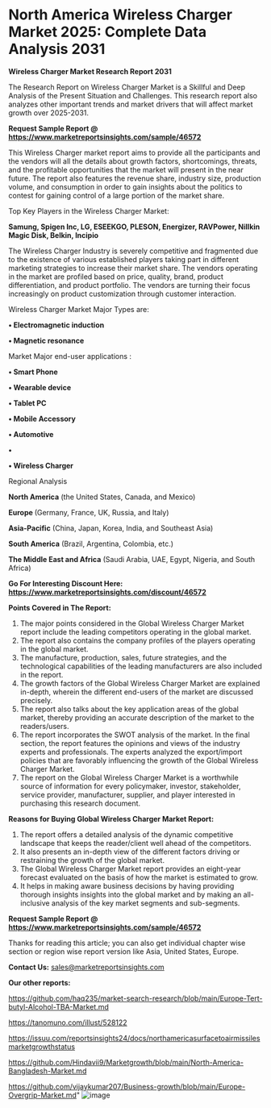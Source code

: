 # North America Wireless Charger Market 2025: Complete Data Analysis 2031

<strong>Wireless Charger Market Research Report 2031</strong>

The Research Report on Wireless Charger Market is a Skillful and Deep Analysis of the Present Situation and Challenges. This research report also analyzes other important trends and market drivers that will affect market growth over 2025-2031.

<strong>Request Sample Report @ <a href=https://www.marketreportsinsights.com/sample/46572>https://www.marketreportsinsights.com/sample/46572</a></strong>

This Wireless Charger market report aims to provide all the participants and the vendors will all the details about growth factors, shortcomings, threats, and the profitable opportunities that the market will present in the near future. The report also features the revenue share, industry size, production volume, and consumption in order to gain insights about the politics to contest for gaining control of a large portion of the market share.

Top Key Players in the Wireless Charger Market:

<strong>Samung, Spigen Inc, LG, ESEEKGO, PLESON, Energizer, RAVPower, Nillkin Magic Disk, Belkin, Incipio</strong>

The Wireless Charger Industry is severely competitive and fragmented due to the existence of various established players taking part in different marketing strategies to increase their market share. The vendors operating in the market are profiled based on price, quality, brand, product differentiation, and product portfolio. The vendors are turning their focus increasingly on product customization through customer interaction.

Wireless Charger Market Major Types are:

<strong>•  Electromagnetic induction

•  Magnetic resonance</strong>

Market Major end-user applications :

<strong>•  Smart Phone

•  Wearable device

•  Tablet PC

•  Mobile Accessory

•  Automotive

•  

•  Wireless Charger</strong>

Regional Analysis

</u><strong><b>North America</b></strong> (the United States, Canada, and Mexico)

<strong><b>Europe </b></strong>(Germany, France, UK, Russia, and Italy)

<strong><b>Asia-Pacific</b></strong> (China, Japan, Korea, India, and Southeast Asia)

<strong><b>South America</b></strong> (Brazil, Argentina, Colombia, etc.)

<strong><b>The Middle East and Africa</b></strong> (Saudi Arabia, UAE, Egypt, Nigeria, and South Africa)

<strong>Go For Interesting Discount Here: <a href=https://www.marketreportsinsights.com/discount/46572>https://www.marketreportsinsights.com/discount/46572</a></strong>

<strong>Points Covered in The Report:</strong>
<ol>
  <li>The major points considered in the Global Wireless Charger Market report include the leading competitors operating in the global market.</li>
  <li>The report also contains the company profiles of the players operating in the global market.</li>
  <li>The manufacture, production, sales, future strategies, and the technological capabilities of the leading manufacturers are also included in the report.</li>
  <li>The growth factors of the Global Wireless Charger Market are explained in-depth, wherein the different end-users of the market are discussed precisely.</li>
  <li>The report also talks about the key application areas of the global market, thereby providing an accurate description of the market to the readers/users.</li>
  <li>The report incorporates the SWOT analysis of the market. In the final section, the report features the opinions and views of the industry experts and professionals. The experts analyzed the export/import policies that are favorably influencing the growth of the Global Wireless Charger Market.</li>
  <li>The report on the Global Wireless Charger Market is a worthwhile source of information for every policymaker, investor, stakeholder, service provider, manufacturer, supplier, and player interested in purchasing this research document.</li>
</ol>
<strong>Reasons for Buying Global Wireless Charger Market Report:</strong>

<ol>
  <li>The report offers a detailed analysis of the dynamic competitive landscape that keeps the reader/client well ahead of the competitors.</li>
  <li>It also presents an in-depth view of the different factors driving or restraining the growth of the global market.</li>
  <li>The Global Wireless Charger Market report provides an eight-year forecast evaluated on the basis of how the market is estimated to grow.</li>
  <li>It helps in making aware business decisions by having providing thorough insights insights into the global market and by making an all-inclusive analysis of the key market segments and sub-segments.</li>
</ol>
<strong>Request Sample Report @ <a href=https://www.marketreportsinsights.com/sample/46572>https://www.marketreportsinsights.com/sample/46572</a></strong>


Thanks for reading this article; you can also get individual chapter wise section or region wise report version like Asia, United States, Europe.

<strong>Contact Us:</strong>
sales@marketreportsinsights.com

<strong>Our other reports:</strong>

<a href=https://github.com/haq235/market-search-research/blob/main/Europe-Tert-butyl-Alcohol-TBA-Market.md>https://github.com/haq235/market-search-research/blob/main/Europe-Tert-butyl-Alcohol-TBA-Market.md</a>

<a href=https://tanomuno.com/illust/528122>https://tanomuno.com/illust/528122</a>

<a href=https://issuu.com/reportsinsights24/docs/northamericasurfacetoairmissilesmarketgrowthstatus>https://issuu.com/reportsinsights24/docs/northamericasurfacetoairmissilesmarketgrowthstatus</a>

<a href=https://github.com/Hindavii9/Marketgrowth/blob/main/North-America-Bangladesh-Market.md>https://github.com/Hindavii9/Marketgrowth/blob/main/North-America-Bangladesh-Market.md</a>

<a href=https://github.com/vijaykumar207/Business-growth/blob/main/Europe-Overgrip-Market.md>https://github.com/vijaykumar207/Business-growth/blob/main/Europe-Overgrip-Market.md</a>"
![image](https://github.com/user-attachments/assets/37a69c9c-a39d-454e-ac45-250196d1aefb)
